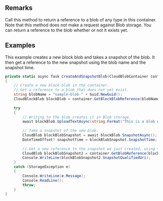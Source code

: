 ## Remarks  
 Call this method to return a reference to a blob of any type in this container. Note that this method does not make a request against Blob storage. You can return a reference to the blob whether or not it exists yet.  
  
## Examples  
 This example creates a new block blob and takes a snapshot of the blob. It then get a reference to the new snapshot using the blob name and the snapshot time.  
  
```c#  
private static async Task CreateAndSnapshotBlob(CloudBlobContainer container)  
{  
    // Create a new block blob in the container.  
    // Get a reference to a blob that does not yet exist.  
    string blobName = "sample-blob-" + Guid.NewGuid();  
    CloudBlockBlob blockBlob = container.GetBlockBlobReference(blobName);  
  
    try  
    {  
        // Writing to the blob creates it in Blob storage.  
        await blockBlob.UploadTextAsync(string.Format("This is a blob named {0}", blobName));  
  
        // Take a snapshot of the new blob.  
        CloudBlob blockBlobSnapshot = await blockBlob.SnapshotAsync();  
        DateTimeOffset? snapshotTime = blockBlobSnapshot.SnapshotTime;  
  
        // Get a new reference to the snapshot we just created, using the name and snapshot time.  
        CloudBlob blockBlobSnapshot2 = container.GetBlobReference(blockBlobSnapshot.Name, blockBlobSnapshot.SnapshotTime);  
        Console.WriteLine(blockBlobSnapshot2.SnapshotQualifiedUri);  
    }  
    catch (StorageException e)  
    {  
        Console.WriteLine(e.Message);  
        Console.ReadLine();  
        throw;  
    }  
}  
  
```